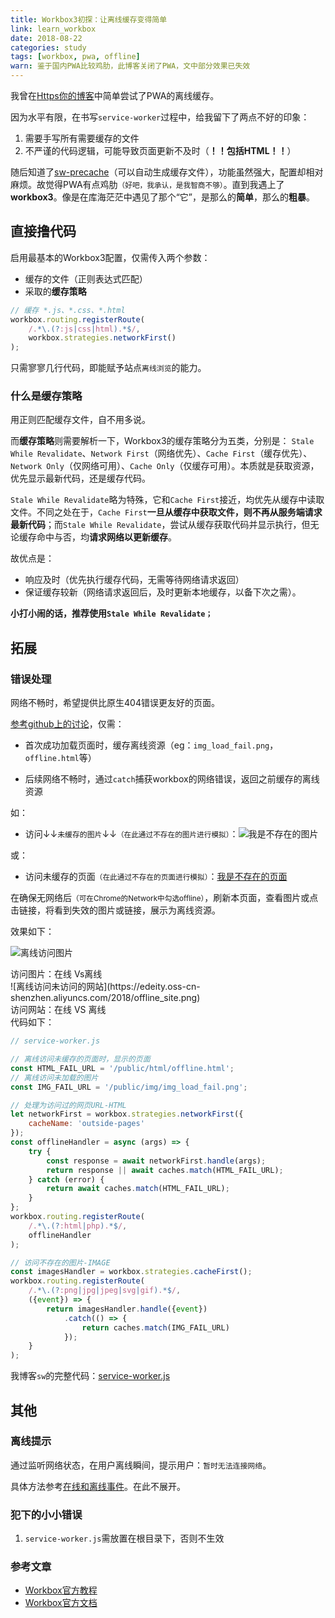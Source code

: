```yaml
---
title: Workbox3初探：让离线缓存变得简单
link: learn_workbox
date: 2018-08-22
categories: study
tags: [workbox, pwa, offline]
warn: 鉴于国内PWA比较鸡肋，此博客关闭了PWA，文中部分效果已失效
---
```




我曾在[Https你的博客](/https_your_blog.html)中简单尝试了PWA的离线缓存。

因为水平有限，在书写`service-worker`过程中，给我留下了两点不好的印象：

1. 需要手写所有需要缓存的文件
2. 不严谨的代码逻辑，可能导致页面更新不及时（**！！包括HTML！！**）

随后知道了[sw-precache](https://github.com/GoogleChromeLabs/sw-precache)（可以自动生成缓存文件），功能虽然强大，配置却相对麻烦。故觉得PWA有点鸡肋<small>（好吧，我承认，是我智商不够）</small>。直到我遇上了**workbox3**。像是在库海茫茫中遇见了那个“它”，是那么的**简单**，那么的**粗暴**。



## 直接撸代码

启用最基本的Workbox3配置，仅需传入两个参数：

- 缓存的文件（正则表达式匹配）
- 采取的**缓存策略**

```javascript
// 缓存 *.js、*.css、*.html
workbox.routing.registerRoute(
    /.*\.(?:js|css|html).*$/,
    workbox.strategies.networkFirst()
);
```

只需寥寥几行代码，即能赋予站点`离线浏览`的能力。

### 什么是缓存策略

用正则匹配缓存文件，自不用多说。

而**缓存策略**则需要解析一下，Workbox3的缓存策略分为五类，分别是： `Stale While Revalidate`、`Network First`（网络优先）、`Cache First`（缓存优先）、`Network Only`（仅网络可用）、`Cache Only`（仅缓存可用）。本质就是获取资源，优先显示最新代码，还是缓存代码。

`Stale While Revalidate`略为特殊，它和`Cache First`接近，均优先从缓存中读取文件。不同之处在于，`Cache First`**一旦从缓存中获取文件，则不再从服务端请求最新代码**；而`Stale While Revalidate`，尝试从缓存获取代码并显示执行，但无论缓存命中与否，均**请求网络以更新缓存**。

故优点是：

- 响应及时（优先执行缓存代码，无需等待网络请求返回）
- 保证缓存较新（网络请求返回后，及时更新本地缓存，以备下次之需）。

**小打小闹的话，推荐使用`Stale While Revalidate；`**

## 拓展

### 错误处理

网络不畅时，希望提供比原生404错误更友好的页面。

[参考github上的讨论](https://github.com/GoogleChrome/workbox/issues/1517 )，仅需：

- 首次成功加载页面时，缓存离线资源（eg：`img_load_fail.png`，`offline.html`等）

- 后续网络不畅时，通过`catch`捕获workbox的网络错误，返回之前缓存的离线资源

如：

- 访问↓↓`未缓存的图片`↓↓<small>（在此通过不存在的图片进行模拟）</small>：![我是不存在的图片](/not_exist_img.png)

或：

- 访问未缓存的页面<small>（在此通过不存在的页面进行模拟）</small>：[我是不存在的页面](/not_exist.html)

在确保无网络后<small>（可在Chrome的Network中勾选offline）</small>，刷新本页面，查看图片或点击链接，将看到失效的图片或链接，展示为离线资源。

效果如下：

![离线访问图片](https://edeity.oss-cn-shenzhen.aliyuncs.com/2018/offline_img.png)

<div class="img-desc">访问图片：在线 Vs离线</div>
![离线访问未访问的网站](https://edeity.oss-cn-shenzhen.aliyuncs.com/2018/offline_site.png)

<div class="img-desc">访问网站：在线 VS 离线</div>
代码如下：

```javascript
// service-worker.js

// 离线访问未缓存的页面时，显示的页面
const HTML_FAIL_URL = '/public/html/offline.html'; 
// 离线访问未加载的图片
const IMG_FAIL_URL = '/public/img/img_load_fail.png'; 

// 处理为访问过的网页URL-HTML
let networkFirst = workbox.strategies.networkFirst({
    cacheName: 'outside-pages'
});
const offlineHandler = async (args) => {
    try {
        const response = await networkFirst.handle(args);
        return response || await caches.match(HTML_FAIL_URL);
    } catch (error) {
        return await caches.match(HTML_FAIL_URL);
    }
};
workbox.routing.registerRoute(
    /.*\.(?:html|php).*$/,
    offlineHandler
);

// 访问不存在的图片-IMAGE
const imagesHandler = workbox.strategies.cacheFirst();
workbox.routing.registerRoute(
    /.*\.(?:png|jpg|jpeg|svg|gif).*$/,
    ({event}) => {
        return imagesHandler.handle({event})
            .catch(() => {
                return caches.match(IMG_FAIL_URL)
            });
    }
);
```

我博客`sw`的完整代码：[service-worker.js](https://github.com/edeity/blog/blob/master/themes/edeity/source/sw.v1.js)


## 其他

### 离线提示

通过监听网络状态，在用户离线瞬间，提示用户：`暂时无法连接网络`。

具体方法参考[在线和离线事件](https://developer.mozilla.org/zh-CN/docs/Web/API/NavigatorOnLine/Online_and_offline_events)。在此不展开。

### 犯下的小小错误

1. `service-worker.js`需放置在根目录下，否则不生效

### 参考文章

- [Workbox官方教程](https://developers.google.com/web/ilt/pwa/lab-workbox)
- [Workbox官方文档](https://developers.google.com/web/tools/workbox/)

